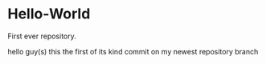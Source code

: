 # Hello-World
First ever repository.

hello guy(s) this the first of its kind commit on my newest repository branch
